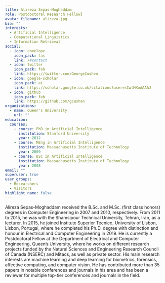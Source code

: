 ```yaml
---
title: Alireza Sepas-Moghaddam
role: Postdoctoral Research Fellow]
avatar_filename: alireza.jpg
bio: ""
interests:
  - Artificial Intelligence
  - Computational Linguistics
  - Information Retrieval
social:
  - icon: envelope
    icon_pack: fas
    link: /#contact
  - icon: twitter
    icon_pack: fab
    link: https://twitter.com/GeorgeCushen
  - icon: google-scholar
    icon_pack: ai
    link: https://scholar.google.co.uk/citations?user=sIwtMXoAAAAJ
  - icon: github
    icon_pack: fab
    link: https://github.com/gcushen
organizations:
  - name: Queen's University
    url: ""
education:
  courses:
    - course: PhD in Artificial Intelligence
      institution: Stanford University
      year: 2012
    - course: MEng in Artificial Intelligence
      institution: Massachusetts Institute of Technology
      year: 2009
    - course: BSc in Artificial Intelligence
      institution: Massachusetts Institute of Technology
      year: 2008
email: ""
superuser: true
user_groups:
  - Researchers
  - Visitors
highlight_name: false
---
```

Alireza Sepas-Moghaddam received the B.Sc. and M.Sc. (first class honors) degrees in Computer Engineering in 2007 and 2010, respectively. From 2011 to 2015, he was with the Shamsipour Technical University, Tehran, Iran, as a lecturer. In 2015, he joined Instituto Superior Técnico, University of Lisbon, Lisbon, Portugal, where he completed his Ph.D. degree with distinction and honour in Electrical and Computer Engineering in 2019. He is currently a Postdoctoral Fellow at the Department of Electrical and Computer Engineering, Queen’s University, where he works on different research projects funded by the Natural Sciences and Engineering Research Council of Canada (NSERC) and Mitacs, as well as private sector. His main research interests are machine learning and deep learning for biometrics, forensics, affective computing, and computer vision. He has contributed more than 35 papers in notable conferences and journals in his area and has been a reviewer for multiple top-tier conferences and journals in the field.